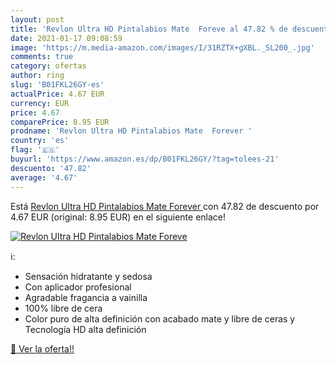 ```yaml
---
layout: post
title: 'Revlon Ultra HD Pintalabios Mate  Foreve al 47.82 % de descuento'
date: 2021-01-17 09:08:59
image: 'https://m.media-amazon.com/images/I/31RZTX+gXBL._SL200_.jpg'
comments: true
category: ofertas
author: ring
slug: 'B01FKL26GY-es'
actualPrice: 4.67 EUR
currency: EUR
price: 4.67
comparePrice: 8.95 EUR
prodname: 'Revlon Ultra HD Pintalabios Mate  Forever '
country: 'es'
flag: '🇪🇸'
buyurl: 'https://www.amazon.es/dp/B01FKL26GY/?tag=tolees-21'
descuento: '47.82'
average: '4.67'
---
```


Está [Revlon Ultra HD Pintalabios Mate  Forever ](https://www.amazon.es/dp/B01FKL26GY/?tag=tolees-21) con 47.82 de descuento por 4.67 EUR (original: 8.95 EUR) en el siguiente enlace!

[![Revlon Ultra HD Pintalabios Mate  Foreve](https://m.media-amazon.com/images/I/31RZTX+gXBL._SL200_.jpg)](https://www.amazon.es/dp/B01FKL26GY/?tag=tolees-21)

ℹ️:

- Sensación hidratante y sedosa
- Con aplicador profesional
- Agradable fragancia a vainilla
- 100% libre de cera
- Color puro de alta definición con acabado mate y libre de ceras y Tecnología HD alta definición

[🛒 Ver la oferta!!](https://www.amazon.es/dp/B01FKL26GY/?tag=tolees-21)
